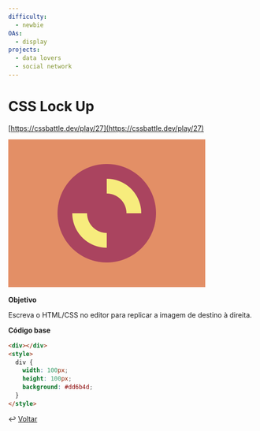 ```yaml
---
difficulty:
  - newbie
OAs:
  - display
projects:
  - data lovers
  - social network
---
```


# CSS Lock Up

[https://cssbattle.dev/play/27](https://cssbattle.dev/play/27)

![CSS Lock Up](css-lock-up.png)

**Objetivo**

Escreva o HTML/CSS no editor para replicar a imagem de destino à direita.

**Código base**

```html
<div></div>
<style>
  div {
    width: 100px;
    height: 100px;
    background: #dd6b4d;
  }
</style>
```

↩️ [Voltar](../../README.md)
